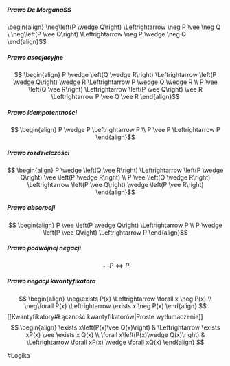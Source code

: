 ##### Prawo De Morgana$$
\begin{align}
\neg\left(P \wedge Q\right) \Leftrightarrow \neg P \vee \neg Q \\
\neg\left(P \vee Q\right) \Leftrightarrow \neg P \wedge \neg Q
\end{align}$$
##### Prawo asocjacyjne
$$
\begin{align}
P \wedge \left(Q \wedge R\right) \Leftrightarrow \left(P \wedge Q\right) \wedge R \Leftrightarrow P \wedge Q \wedge R \\
P \vee \left(Q \vee R\right) \Leftrightarrow \left(P \vee Q\right) \vee R \Leftrightarrow P \vee Q \vee R
\end{align}$$
##### Prawo idempotentności
$$
\begin{align}
P \wedge P \Leftrightarrow P \\
P \vee P \Leftrightarrow P
\end{align}$$
##### Prawo rozdzielczości
$$
\begin{align}
P \wedge \left(Q \vee R\right) \Leftrightarrow \left(P \wedge Q\right) \vee \left(P \wedge R\right) \\
P \vee \left(Q \wedge R\right) \Leftrightarrow \left(P \vee Q\right) \wedge \left(P \vee R\right)
\end{align}$$
##### Prawo absorpcji
$$
\begin{align}
P \vee \left(P \wedge Q\right) \Leftrightarrow P \\
P \wedge \left(P \vee Q\right) \Leftrightarrow P
\end{align}$$
##### Prawo podwójnej negacji
$$\neg\neg P \Leftrightarrow P$$
##### Prawo negacji kwantyfikatora
$$
\begin{align}
	\neg\exists P(x) \Leftrightarrow \forall x \neg P(x) \\
	\neg\forall P(x) \Leftrightarrow \exists x \neg P(x)
\end{align}
$$
[[Kwantyfikatory#Łączność kwantyfikatorów|Proste wytłumaczenie]]
$$
\begin{align}
	\exists x\left(P(x)\vee Q(x)\right) & \Leftrightarrow \exists xP(x) \vee \exists x Q(x) \\
	\forall x\left(P(x)\wedge Q(x)\right) & \Leftrightarrow \forall xP(x) \wedge \forall xQ(x)
\end{align}
$$

#Logika 